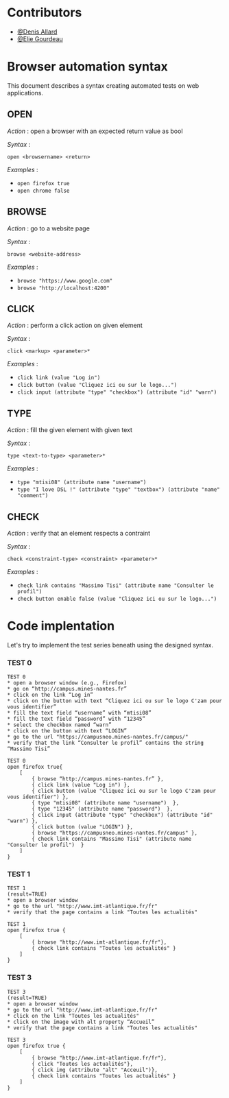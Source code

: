 # Contributors

- [@Denis Allard](www.github.com/allarddenis)
- [@Elie Gourdeau](www.github.com/wolfgrawl)

# Browser automation syntax

This document describes a syntax creating automated tests on web applications.

## OPEN

*Action* : open a browser with an expected return value as bool

*Syntax* : 

`open <browsername> <return>`

*Examples* :

- `open firefox true`
- `open chrome false`

## BROWSE

*Action* : go to a website page

*Syntax* : 

`
browse <website-address>
`

*Examples* :

- `browse "https://www.google.com"`
- `browse "http://localhost:4200"`

## CLICK

*Action* : perform a click action on given element

*Syntax* : 

`click <markup> <parameter>*`

*Examples* :

- `click link (value "Log in")`
- `click button (value "Cliquez ici ou sur le logo...")`
- `click input (attribute "type" "checkbox") (attribute "id" "warn")`

## TYPE

*Action* : fill the given element with given text

*Syntax* :

`type <text-to-type> <parameter>*`

*Examples* : 

- `type "mtisi08" (attribute name "username")`
- `type "I love DSL !" (attribute "type" "textbox") (attribute "name" "comment")`

## CHECK

*Action* : verify that an element respects a contraint

*Syntax* :

`check <constraint-type> <constraint> <parameter>*`

*Examples* :

- `check link contains "Massimo Tisi" (attribute name "Consulter le profil")`
- `check button enable false (value "Cliquez ici ou sur le logo...")`

# Code implentation

Let's try to implement the test series beneath using the designed syntax.

### TEST 0

```
TEST 0
* open a browser window (e.g., Firefox)
* go on “http://campus.mines-nantes.fr”
* click on the link “Log in”
* click on the button with text “Cliquez ici ou sur le logo C'zam pour vous identifier”
* fill the text field “username” with “mtisi08”
* fill the text field “password” with “12345”
* select the checkbox named “warn”
* click on the button with text “LOGIN”
* go to the url "https://campusneo.mines-nantes.fr/campus/"
* verify that the link “Consulter le profil” contains the string “Massimo Tisi”
 ```

``` 
TEST 0
open firefox true{ 
    [ 
        { browse “http://campus.mines-nantes.fr” },
        { click link (value "Log in") },
        { click button (value "Cliquez ici ou sur le logo C'zam pour vous identifier") },
        { type "mtisi08" (attribute name "username")  },
        { type "12345" (attribute name "password")  },
        { click input (attribute "type" "checkbox") (attribute "id" "warn") },
        { click button (value "LOGIN") },
        { browse "https://campusneo.mines-nantes.fr/campus" },
        { check link contains "Massimo Tisi" (attribute name "Consulter le profil")  }
    ]
}
```

### TEST 1

```
TEST 1 
(result=TRUE)
* open a browser window
* go to the url "http://www.imt-atlantique.fr/fr"
* verify that the page contains a link "Toutes les actualités"
```
```
TEST 1
open firefox true {
    [
        { browse "http://www.imt-atlantique.fr/fr"},
        { check link contains "Toutes les actualités" }
    ]
}
```

### TEST 3

```
TEST 3
(result=TRUE)
* open a browser window
* go to the url "http://www.imt-atlantique.fr/fr"
* click on the link "Toutes les actualités"
* click on the image with alt property “Accueil”
* verify that the page contains a link "Toutes les actualités"
```

```
TEST 3
open firefox true {
    [
        { browse "http://www.imt-atlantique.fr/fr"},
        { click "Toutes les actualités"},
        { click img (attribute "alt" "Acceuil")},
        { check link contains "Toutes les actualités" }
    ]
}
```